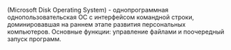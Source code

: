 (Microsoft Disk Operating System) - однопрограммная однопользовательская ОС с интерфейсом командной строки, доминировавшая на раннем этапе развития персональных компьютеров. Основные функции: управление файлами и поочередный запуск программ.